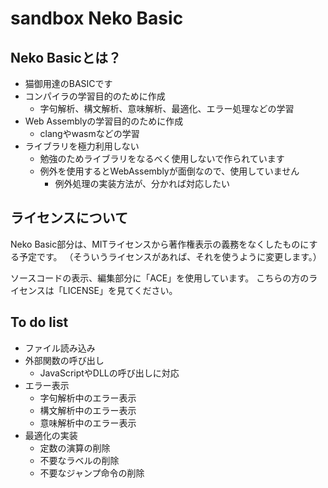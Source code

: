 # sandbox Neko Basic

## Neko Basicとは？

- 猫御用達のBASICです
- コンパイラの学習目的のために作成
  - 字句解析、構文解析、意味解析、最適化、エラー処理などの学習
- Web Assemblyの学習目的のために作成
  - clangやwasmなどの学習
- ライブラリを極力利用しない
  - 勉強のためライブラリをなるべく使用しないで作られています
  - 例外を使用するとWebAssemblyが面倒なので、使用していません
    - 例外処理の実装方法が、分かれば対応したい

## ライセンスについて

Neko Basic部分は、MITライセンスから著作権表示の義務をなくしたものにする予定です。
（そういうライセンスがあれば、それを使うように変更します。）

ソースコードの表示、編集部分に「ACE」を使用しています。
こちらの方のライセンスは「LICENSE」を見てください。

## To do list

- ファイル読み込み
- 外部関数の呼び出し
  - JavaScriptやDLLの呼び出しに対応
- エラー表示
  - 字句解析中のエラー表示
  - 構文解析中のエラー表示
  - 意味解析中のエラー表示
- 最適化の実装
  - 定数の演算の削除
  - 不要なラベルの削除
  - 不要なジャンプ命令の削除
